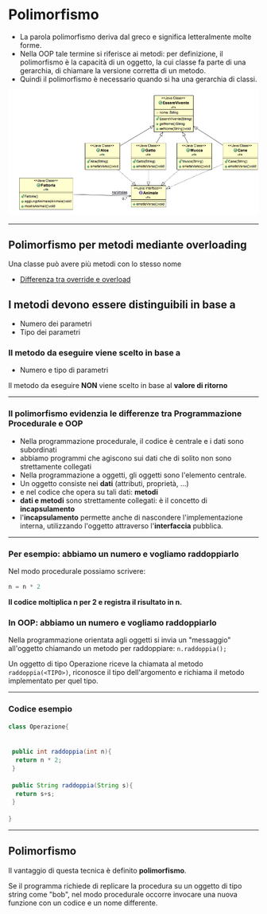 # Polimorfismo 

* La parola polimorfismo deriva dal greco e significa letteralmente molte forme.
* Nella OOP tale termine si riferisce ai metodi: per definizione, il polimorfismo è la capacità di un oggetto, la cui classe fa parte di una gerarchia, di chiamare la versione corretta di un metodo.
* Quindi il polimorfismo è necessario quando si ha una gerarchia di classi.

![polimorfismo UML](./img/Polimorfismo1.png)

---

## Polimorfismo per metodi mediante overloading

Una classe può avere più metodi con lo stesso nome

- [Differenza tra override e overload](./15_OverrideOverload.md)

## I metodi devono essere distinguibili in base a

* Numero dei parametri
* Tipo dei parametri

### Il metodo da eseguire viene scelto in base a

* Numero e tipo di parametri

Il metodo da eseguire **NON** viene scelto in base al **valore di ritorno**

---

### Il polimorfismo evidenzia le differenze tra **Programmazione Procedurale e OOP**

* Nella programmazione procedurale, il codice è centrale e i dati sono subordinati
* abbiamo programmi che agiscono sui dati che di solito non sono strettamente collegati
* Nella programmazione a oggetti, gli oggetti sono l'elemento centrale.
* Un oggetto consiste nei **dati** (attributi, proprietà, ...)
* e nel codice che opera su tali dati: **metodi**
* **dati e metodi** sono strettamente collegati: è il concetto di **incapsulamento**
* l'**incapsulamento** permette anche di nascondere l'implementazione interna, utilizzando l'oggetto attraverso l'**interfaccia** pubblica.

---

### Per esempio: abbiamo un numero e vogliamo raddoppiarlo

Nel modo procedurale possiamo scrivere:

```java
n = n * 2
```

**Il codice moltiplica n per 2 e registra il risultato in n.**

### In OOP: abbiamo un numero e vogliamo raddoppiarlo

Nella programmazione orientata agli oggetti si invia un "messaggio" all'oggetto chiamando un metodo per raddoppiare: `n.raddoppia();`

Un oggetto di tipo Operazione riceve la chiamata al metodo `raddoppia(<TIPO>)`, riconosce il tipo dell'argomento e richiama il metodo implementato per quel tipo.

---

### Codice esempio

```java
class Operazione{
 

 public int raddoppia(int n){
  return n * 2;
 }

 public String raddoppia(String s){
  return s+s;
 }

}
```

---

## Polimorfismo

Il vantaggio di questa tecnica è definito **polimorfismo**.

Se il programma richiede di replicare la procedura su un oggetto di tipo string come "bob", nel modo procedurale occorre invocare una nuova funzione con un codice e un nome differente.
